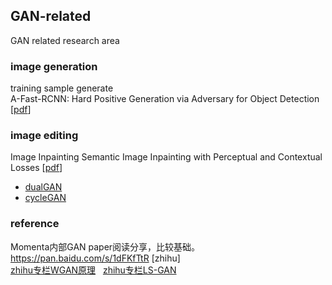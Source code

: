 ## GAN-related 
GAN related research area

### image generation
training sample generate  
A-Fast-RCNN: Hard Positive Generation via Adversary for Object Detection [[pdf](https://arxiv.org/abs/1704.03414)]  
### image editing
Image Inpainting
Semantic Image Inpainting with Perceptual and Contextual Losses [[pdf](https://arxiv.org/abs/1607.07539)]

- [dualGAN](https://github.com/duxingren14/DualGAN)  
- [cycleGAN](https://github.com/junyanz/CycleGAN)  

### reference  
Momenta内部GAN paper阅读分享，比较基础。https://pan.baidu.com/s/1dFKfTtR
[zhihu]  
[zhihu专栏WGAN原理](https://zhuanlan.zhihu.com/p/25071913)     
[zhihu专栏LS-GAN](https://zhuanlan.zhihu.com/p/25204020?group_id=818602658100305920) 

